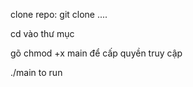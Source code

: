 clone repo: git clone ....

cd vào thư mục

gõ chmod +x main để cấp quyền truy cập

./main    to run
